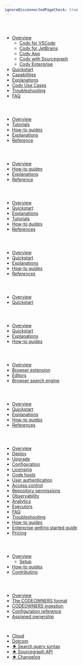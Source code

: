 ```yaml
---
ignoreDisconnectedPageCheck: true
---
```

<style>
  .heading{
    color:#fff;
    display: inline-block;
    font-size: 14px;
    font-weight: 600;
    letter-spacing: 0;
    line-height: 30px;
    margin: calc(1.5*var(--spacing)) 0 calc(.5*var(--spacing));
    text-decoration: none;
    text-transform: uppercase;
    text-align: center;
  }
</style>

<!--

This page is the sidebar on https://docs.sourcegraph.com.

Keep it as a single list with at most 2 levels. (Anything else may not render correctly.)

-->

<h3 class="heading">Cody</h3>

- [Overview](cody/overview/index.md)
  - [Cody for VSCode](cody/overview/install-vscode.md)
  - [Cody for JetBrains](cody/overview/install-jetbrains.md)
  - [Cody App](cody/overview/app/index.md)
  - [Cody with Sourcegraph](cody/explanations/cody-with-sourcegraph.md)
  - [Cody Enterprise](cody/overview/enable-cody-enterprise.md)
- [Quickstart](cody/quickstart.md)
- [Capabilities](cody/capabilities.md)
- [Explanations](cody/explanations/index.md)
- [Cody Use Cases](cody/use-cases.md)
- [Troubleshooting](cody/troubleshooting.md)
- [FAQ](cody/faq.md)

<h3 class="heading">Code Search</h3>

- [Overview](code_search/index.md)
- [Tutorials](code_search/tutorials/index.md)
- [How-to guides](code_search/how-to/index.md)
- [Explanations](code_search/explanations/index.md)
- [Reference](code_search/reference/index.md)

<h3 class="heading">Code navigation</h3>

- [Overview](code_navigation/index.md)
- [How-to guides](code_navigation/how-to/index.md)
- [Explanations](code_navigation/explanations/index.md)
- [Reference](code_navigation/references/index.md)

<h3 class="heading">Batch Changes</h3>

- [Overview](batch_changes/index.md)
- [Quickstart](batch_changes/quickstart.md)
- [Explanations](batch_changes/explanations/index.md)
- [Tutorials](batch_changes/tutorials/index.md)
- [How-to guides](batch_changes/how-tos/index.md)
- [References](batch_changes/references/index.md)

<h3 class="heading">Code Insights</h3>

- [Overview](code_insights/index.md)
- [Quickstart](code_insights/quickstart.md)
- [Explanations](code_insights/explanations/index.md)
- [How-to guides](code_insights/how-tos/index.md)
- [References](code_insights/references/index.md)

<h3 class="heading">Notebooks</h3>

- [Overview](notebooks/index.md)
- [Quickstart](notebooks/quickstart.md)

<h3 class="heading">Code monitoring</h3>

- [Overview](code_monitoring/index.md)
- [Quickstart](code_monitoring/quickstart.md)
- [Explanations](code_monitoring/explanations/index.md)
- [How-to guides](code_monitoring/how-tos/index.md)

<h3 class="heading">Integrations</h3>

- [Overview](integration/index.md)
- [Browser extension](integration/browser_extension/index.md)
- [Editors](integration/editor.md)
- [Browser search engine](integration/browser_extension/how-tos/browser_search_engine.md)

<h3 class="heading">CLI</h3>

- [Overview](cli/index.md)
- [Quickstart](cli/quickstart.md)
- [Explanations](cli/explanations/index.md)
- [How-to guides](cli/how-tos/index.md)
- [References](cli/references/index.md)

<h3 class="heading">Administration</h3>

- [Overview](admin/index.md)
- [Deploy](admin/deploy/index.md)
- [Upgrade](admin/updates/index.md)
- [Configuration](admin/config/index.md)
- [Licensing](admin/licensing/index.md)
- [Code hosts](admin/external_service/index.md)
- [User authentication](admin/auth/index.md)
- [Access control](admin/access_control/index.md)
- [Repository permissions](admin/permissions/index.md)
- [Observability](admin/observability/index.md)
- [Analytics](admin/analytics.md)
- [Executors](admin/executors/index.md)
- [FAQ](admin/faq.md)
- [Troubleshooting](admin/troubleshooting.md)
- [How-to guides](admin/how-to/index.md)
- [Enterprise getting started guide](admin/enterprise_getting_started_guide/index.md)
- [Pricing](admin/pricing.md)

<h3 class="heading">Development</h3>

- [Overview](dev/index.md)
  - [Setup](dev/setup/index.md)
- [How-to guides](dev/how-to/index.md)
- [Contributing](dev/contributing.md)

<h3 class="heading">Code Ownership</h3>

- [Overview](own/index.md)
- [The CODEOWNERS format](own/codeowners_format.md)
- [CODEOWNERS ingestion](own/codeowners_ingestion.md)
- [Configuration reference](own/configuration_reference.md)
- [Assigned ownership](own/assigned_ownership.md)

<br/>

- [Cloud](cloud/index.md)
- [Dotcom](dotcom/index.md)
- [★ Search query syntax](code_search/reference/queries.md)
- [★ Sourcegraph API](api/index.md)
- [★ Changelog](CHANGELOG.md)
